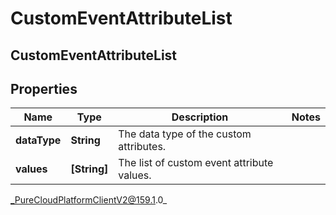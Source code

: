 # CustomEventAttributeList

## CustomEventAttributeList

## Properties

|Name | Type | Description | Notes|
|------------ | ------------- | ------------- | -------------|
| **dataType** | **String** | The data type of the custom attributes. | |
| **values** | **[String]** | The list of custom event attribute values. | |



_PureCloudPlatformClientV2@159.1.0_

